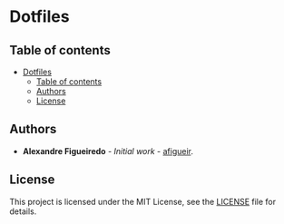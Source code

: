 # Dotfiles

## Table of contents

- [Dotfiles](#dotfiles)
  - [Table of contents](#table-of-contents)
  - [Authors](#authors)
  - [License](#license)

## Authors

- **Alexandre Figueiredo** - _Initial work_ - [afigueir](https://github.com/afigueir).

## License

This project is licensed under the MIT License, see the [LICENSE](LICENSE) file for details.
